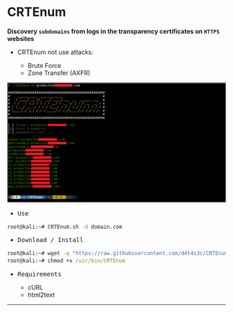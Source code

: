 # CRTEnum

**Discovery `subdomains` from logs in the transparency certificates on `HTTPS` websites**
  
- CRTEnum not use attacks:

   * Brute Force
   * Zone Transfer (AXFR)

![](/screenshot.png)

- <kbd>Use</kbd>

```cmd
root@kali:~# CRTEnum.sh -d domain.com
```

- <kbd>Download / Install</kbd>

```cmd
root@kali:~# wget -q "https://raw.githubusercontent.com/d4t4s3c/CRTEnum/main/CRTEnum.sh" -O /usr/bin/CRTEnum
root@kali:~# chmod +x /usr/bin/CRTEnum
```

- <kbd>Requirements</kbd>

  * cURL
  * html2text

---
